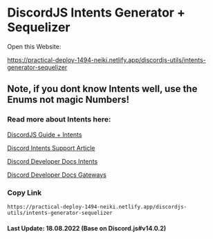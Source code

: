 # DiscordJS Intents Generator + Sequelizer

Open this Website:

https://practical-deploy-1494-neiki.netlify.app/discordjs-utils/intents-generator-sequelizer

## Note, if you dont know Intents well, use the Enums not magic Numbers!
### Read more about Intents here:

[DiscordJS Guide + Intents](https://discordjs.guide/popular-topics/intents.html#privileged-intents)

[Discord Intents Support Article](https://support.discord.com/hc/en-us/articles/360040720412)

[Discord Developer Docs Intents](https://discord.com/developers/docs/topics/gateway#privileged-intents)

[Discord Developer Docs Gateways](https://discord.com/developers/docs/topics/gateway)


### Copy Link
`https://practical-deploy-1494-neiki.netlify.app/discordjs-utils/intents-generator-sequelizer`



#### Last Update: 18.08.2022 (Base on Discord.js#v14.0.2)